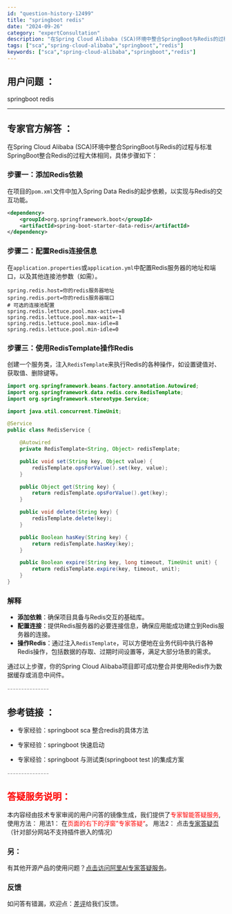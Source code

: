 ```yaml
---
id: "question-history-12499"
title: "springboot redis"
date: "2024-09-26"
category: "expertConsultation"
description: "在Spring Cloud Alibaba (SCA)环境中整合SpringBoot与Redis的过程与标准SpringBoot整合Redis的过程大体相同，具体步骤如下：### 步骤一：添加Redis依赖在项目的`pom.xml`文件中加入Spring Data Redis的起步依赖，以实现与Re"
tags: ["sca","spring-cloud-alibaba","springboot","redis"]
keywords: ["sca","spring-cloud-alibaba","springboot","redis"]
---
```


## 用户问题 ： 
 springboot redis  

---------------
## 专家官方解答 ：

在Spring Cloud Alibaba (SCA)环境中整合SpringBoot与Redis的过程与标准SpringBoot整合Redis的过程大体相同，具体步骤如下：

### 步骤一：添加Redis依赖
在项目的`pom.xml`文件中加入Spring Data Redis的起步依赖，以实现与Redis的交互功能。
```xml
<dependency>
    <groupId>org.springframework.boot</groupId>
    <artifactId>spring-boot-starter-data-redis</artifactId>
</dependency>
```

### 步骤二：配置Redis连接信息
在`application.properties`或`application.yml`中配置Redis服务器的地址和端口，以及其他连接池参数（如需）。
```properties
spring.redis.host=你的redis服务器地址
spring.redis.port=你的redis服务器端口
# 可选的连接池配置
spring.redis.lettuce.pool.max-active=8
spring.redis.lettuce.pool.max-wait=-1
spring.redis.lettuce.pool.max-idle=8
spring.redis.lettuce.pool.min-idle=0
```

### 步骤三：使用RedisTemplate操作Redis
创建一个服务类，注入`RedisTemplate`来执行Redis的各种操作，如设置键值对、获取值、删除键等。
```java
import org.springframework.beans.factory.annotation.Autowired;
import org.springframework.data.redis.core.RedisTemplate;
import org.springframework.stereotype.Service;

import java.util.concurrent.TimeUnit;

@Service
public class RedisService {

    @Autowired
    private RedisTemplate<String, Object> redisTemplate;

    public void set(String key, Object value) {
        redisTemplate.opsForValue().set(key, value);
    }

    public Object get(String key) {
        return redisTemplate.opsForValue().get(key);
    }

    public void delete(String key) {
        redisTemplate.delete(key);
    }

    public Boolean hasKey(String key) {
        return redisTemplate.hasKey(key);
    }

    public Boolean expire(String key, long timeout, TimeUnit unit) {
        return redisTemplate.expire(key, timeout, unit);
    }
}
```

### 解释
- **添加依赖**：确保项目具备与Redis交互的基础库。
- **配置连接**：提供Redis服务器的必要连接信息，确保应用能成功建立到Redis服务器的连接。
- **操作Redis**：通过注入`RedisTemplate`，可以方便地在业务代码中执行各种Redis操作，包括数据的存取、过期时间设置等，满足大部分场景的需求。

通过以上步骤，你的Spring Cloud Alibaba项目即可成功整合并使用Redis作为数据缓存或消息中间件。


<font color="#949494">---------------</font> 


## 参考链接 ：

* 专家经验：springboot sca 整合redis的具体方法 
 
 * 专家经验：springboot 快速启动 
 
 * 专家经验：springboot 与测试类(springboot test )的集成方案 


 <font color="#949494">---------------</font> 
 


## <font color="#FF0000">答疑服务说明：</font> 

本内容经由技术专家审阅的用户问答的镜像生成，我们提供了<font color="#FF0000">专家智能答疑服务</font>,使用方法：
用法1： 在<font color="#FF0000">页面的右下的浮窗”专家答疑“</font>。
用法2： 点击[专家答疑页](https://answer.opensource.alibaba.com/docs/intro)（针对部分网站不支持插件嵌入的情况）
### 另：


有其他开源产品的使用问题？[点击访问阿里AI专家答疑服务](https://answer.opensource.alibaba.com/docs/intro)。
### 反馈
如问答有错漏，欢迎点：[差评](https://ai.nacos.io/user/feedbackByEnhancerGradePOJOID?enhancerGradePOJOId=12592)给我们反馈。
